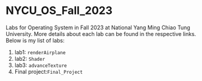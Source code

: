 # NYCU_OS_Fall_2023
Labs for Operating System in Fall 2023 at National Yang Ming Chiao Tung University. 
More details about each lab can be found in the respective links. Below is my list of labs:

1. lab1: `renderAirplane` 
2. lab2: `Shader` 
3. lab3: `advanceTexture`
4. Final project:`Final_Project`
